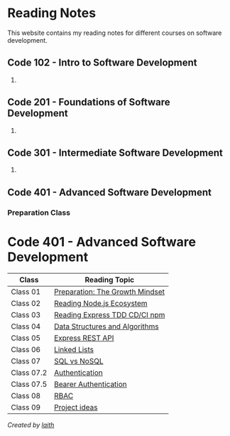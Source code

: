 # Reading Notes

This website contains my reading notes for different courses on software development.

## Code 102 - Intro to Software Development
1. 
## Code 201 - Foundations of Software Development
1. 

## Code 301 - Intermediate Software Development
1. 

## Code 401 - Advanced Software Development
### Preparation Class
# Code 401 - Advanced Software Development

| Class    | Reading Topic                                                   |
|----------|-----------------------------------------------------------------|
| Class 01 | [Preparation: The Growth Mindset](./401-notess/prep-class/preparation-growth-mindset.md)                     |
| Class 02 | [Reading Node.js Ecosystem](./401-notess/class-01/reading-nodejs-ecosystem.md)                          |
| Class 03 | [Reading Express TDD CD/CI npm](./401-notess/class-01/reading-express-tdd-cd-ci-npm.md)                     |
| Class 04 | [Data Structures and Algorithms](./401-notess/class-01/data-structures-algorithms.md)                          |
| Class 05 | [Express REST API](./401-notess/class-02/Express-REST-API-PREP.md)                             |
| Class 06 | [Linked Lists](./401-notess/class-03/linkedlist.md)                |
| Class 07 | [SQL vs NoSQL](./401-notess/class-05.md)                     |
| Class 07.2 | [Authentication](./401-notess/auth.md)                             |    
| Class 07.5 | [Bearer Authentication](./401-notess/class07/readme.md)                         |                   
| Class 08 | [RBAC](./401-notess/class-08/readme.md)                                    |
| Class 09 | [Project ideas](./401-notess/class09.md)                                    |

            
    

*Created by [laith](https://github.com/laith-vlad)*
